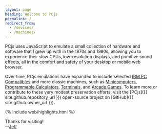 ```yaml
---
layout: page
heading: Welcome to PCjs
permalink: /
redirect_from:
  - /devices/
  - /machines/
---
```


PCjs uses JavaScript to emulate a small collection of hardware and software that I grew up with in the 1970s and 1980s,
allowing you to experience their slow CPUs, low-resolution displays, and primitive sound effects, all in the comfort and
safety of your desktop or mobile web browser.

Over time, PCjs emulations have expanded to include selected [IBM PC Compatibles](/machines/pcx86/compaq/deskpro386/)
and more classic machines, such as [Minicomputers](/machines/dec/pdp11/), [Programmable Calculators](/machines/ti/ti57/),
[Terminals](/machines/dec/vt100/), and [Arcade Games](/machines/arcade/invaders/).
To learn more or contribute to these very modest preservation efforts, visit the [PCjs]({{ site.github.repository_url }})
open-source project on [GitHub]({{ site.github.owner_url }}).

{% include web/highlights.html %}

Thanks for visiting!  
--<a rel="me" href="https://mastodon.sdf.org/@jeffpar">Jeff</a>
